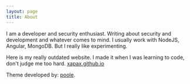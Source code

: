 ```yaml
---
layout: page
title: About
---
```


I am a developer and security enthusiast. Writing about security and development and whatever comes to mind.
I usually work with NodeJS, Angular, MongoDB. But I really like experimenting.

Here is my really outdated website. I made it when I was learning to code, don't judge me too hard.  [xapax.github.io](https://xapax.github.io)

Theme developed by: [poole](https://github.com/poole).
